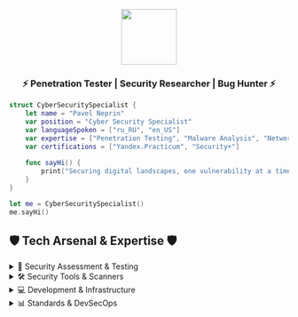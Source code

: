 <div align="center">
  <img src="https://media.giphy.com/media/M9gbBd9nbDrOTu1Mqx/giphy.gif" width="100"/>
  <h3>⚡ Penetration Tester | Security Researcher | Bug Hunter ⚡</h3>
</div>

```swift
struct CyberSecuritySpecialist {
    let name = "Pavel Neprin"
    var position = "Cyber Security Specialist"
    var languageSpoken = ["ru_RU", "en_US"]
    var expertise = ["Penetration Testing", "Malware Analysis", "Network Security"]
    var certifications = ["Yandex.Practicum", "Security+"]
    
    func sayHi() {
        print("Securing digital landscapes, one vulnerability at a time")
    }
}

let me = CyberSecuritySpecialist()
me.sayHi()
```
## 🛡️ Tech Arsenal & Expertise 🛡️

<details>
<summary>🔐 Security Assessment & Testing</summary>

![](https://img.shields.io/badge/XSS-333333?style=flat&logo=xss&logoColor=white) ![](https://img.shields.io/badge/CSRF-333333?style=flat&logo=csrf&logoColor=white) ![](https://img.shields.io/badge/SQLi-333333?style=flat&logo=sql&logoColor=white) ![](https://img.shields.io/badge/SSRF-333333?style=flat&logo=ssrf&logoColor=white) ![](https://img.shields.io/badge/Network_Security-333333?style=flat&logo=network&logoColor=white) ![](https://img.shields.io/badge/API_Security-333333?style=flat&logo=api&logoColor=white) ![](https://img.shields.io/badge/OAuth-333333?style=flat&logo=oauth&logoColor=white) ![](https://img.shields.io/badge/JWT-333333?style=flat&logo=jwt&logoColor=white) ![](https://img.shields.io/badge/Tor-333333?style=flat&logo=tor-project&logoColor=white) ![](https://img.shields.io/badge/VeraCrypt-333333?style=flat&logo=veracrypt&logoColor=white) ![](https://img.shields.io/badge/GPG-333333?style=flat&logo=gnuprivacyguard&logoColor=white)
</details>

<details>
<summary>🛠 Security Tools & Scanners</summary>

![](https://img.shields.io/badge/Burp_Suite-333333?style=flat&logo=burpsuite&logoColor=white) ![](https://img.shields.io/badge/OWASP_ZAP-333333?style=flat&logo=owasp&logoColor=white) ![](https://img.shields.io/badge/Fiddler-333333?style=flat&logo=fiddler&logoColor=white) ![](https://img.shields.io/badge/Postman-333333?style=flat&logo=postman&logoColor=white) ![](https://img.shields.io/badge/Nmap-333333?style=flat&logo=nmap&logoColor=white) ![](https://img.shields.io/badge/Shodan-333333?style=flat&logo=shodan&logoColor=white) ![](https://img.shields.io/badge/Amass-333333?style=flat&logo=amass&logoColor=white) ![](https://img.shields.io/badge/SQLMap-333333?style=flat&logo=sqlmap&logoColor=white) ![](https://img.shields.io/badge/Ffuf-333333?style=flat&logo=ffuf&logoColor=white) ![](https://img.shields.io/badge/Dirsearch-333333?style=flat&logo=dirsearch&logoColor=white) ![](https://img.shields.io/badge/Nuclei-333333?style=flat&logo=nuclei&logoColor=white)
</details>

<details>
<summary>💻 Development & Infrastructure</summary>

![](https://img.shields.io/badge/Swift-333333?style=flat&logo=swift&logoColor=white) ![](https://img.shields.io/badge/Python-333333?style=flat&logo=python&logoColor=white) ![](https://img.shields.io/badge/Git-333333?style=flat&logo=git&logoColor=white) ![](https://img.shields.io/badge/Xcode-333333?style=flat&logo=xcode&logoColor=white) ![](https://img.shields.io/badge/Docker-333333?style=flat&logo=docker&logoColor=white) ![](https://img.shields.io/badge/Kubernetes-333333?style=flat&logo=kubernetes&logoColor=white)
</details>

<details>
<summary>📊 Standards & DevSecOps</summary>

![](https://img.shields.io/badge/OWASP_Top_10-333333?style=flat&logo=owasp&logoColor=white) ![](https://img.shields.io/badge/CWE-333333?style=flat&logo=cwe&logoColor=white) ![](https://img.shields.io/badge/CVSS-333333?style=flat&logo=cvss&logoColor=white) ![](https://img.shields.io/badge/CI/CD-333333?style=flat&logo=github-actions&logoColor=white) ![](https://img.shields.io/badge/Yandex_Cloud-333333?style=flat&logo=yandex&logoColor=white) ![](https://img.shields.io/badge/S3-333333?style=flat&logo=amazon-s3&logoColor=white)
</details>
